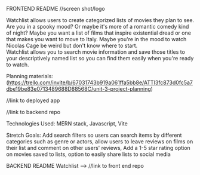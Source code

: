 FRONTEND README
//screen shot/logo 

Watchlist allows users to create categorized lists of movies they plan to see. Are you in a spooky mood? Or maybe it's more of a romantic comedy kind of night? 
Maybe you want a list of films that inspire existential dread or one that makes you want to move to Italy. Maybe you're in the mood to watch Nicolas Cage be weird but don't know where to start.   
Watchlist allows you to search movie information and save those titles to your descriptively named list so you can find them easily when you're ready to watch. 

Planning materials: (https://trello.com/invite/b/67031743b919a061ffa5bb8e/ATTI3fc873d0fc5a7dbe19be83e0713489688D88568C/unit-3-project-planning)

//link to deployed app

//link to backend repo

Technologies Used: MERN stack, Javascript, Vite

Stretch Goals: Add search filters so users can search items by different categories such as genre or actors, allow users to leave reviews on films on their list and comment on other users' reviews, 
Add a 1-5 star rating option on movies saved to lists, option to easily share lists to social media 

BACKEND README
Watchlist --> //link to front end repo 
